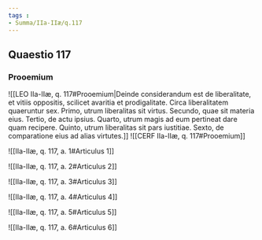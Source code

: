 ```yaml
---
tags : 
- Summa/IIa-IIæ/q.117
---
```


## Quaestio 117

### Prooemium

![[LEO IIa-IIæ, q. 117#Prooemium|Deinde considerandum est de liberalitate, et vitiis oppositis, scilicet avaritia et prodigalitate. Circa liberalitatem quaeruntur sex. Primo, utrum liberalitas sit virtus. Secundo, quae sit materia eius. Tertio, de actu ipsius. Quarto, utrum magis ad eum pertineat dare quam recipere. Quinto, utrum liberalitas sit pars iustitiae. Sexto, de comparatione eius ad alias virtutes.]]
![[CERF IIa-IIæ, q. 117#Prooemium]]

![[IIa-IIæ, q. 117, a. 1#Articulus 1]]

![[IIa-IIæ, q. 117, a. 2#Articulus 2]]

![[IIa-IIæ, q. 117, a. 3#Articulus 3]]

![[IIa-IIæ, q. 117, a. 4#Articulus 4]]

![[IIa-IIæ, q. 117, a. 5#Articulus 5]]

![[IIa-IIæ, q. 117, a. 6#Articulus 6]]

